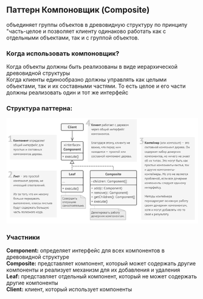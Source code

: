 ## Паттерн Компоновщик (Composite)   
объединяет группы объектов в древовидную структуру по принципу "часть-целое и позволяет клиенту одинаково работать как с отдельными объектами, так и с группой объектов.  

### Когда использовать компоновщик?  
Когда объекты должны быть реализованы в виде иерархической древовидной структуры  
Когда клиенты единообразно должны управлять как целыми объектами, так и их составными частями. То есть целое и его части должны реализовать один и тот же интерфейс  


### Структура паттерна:
![](https://raw.githubusercontent.com/p-12s/ood/master/lab7/composite.png)

### Участники
<b>Component:</b> определяет интерфейс для всех компонентов в древовидной структуре  
<b>Composite:</b> представляет компонент, который может содержать другие компоненты и реализует механизм для их добавления и удаления  
<b>Leaf:</b> представляет отдельный компонент, который не может содержать другие компоненты  
<b>Client:</b> клиент, который использует компоненты  
